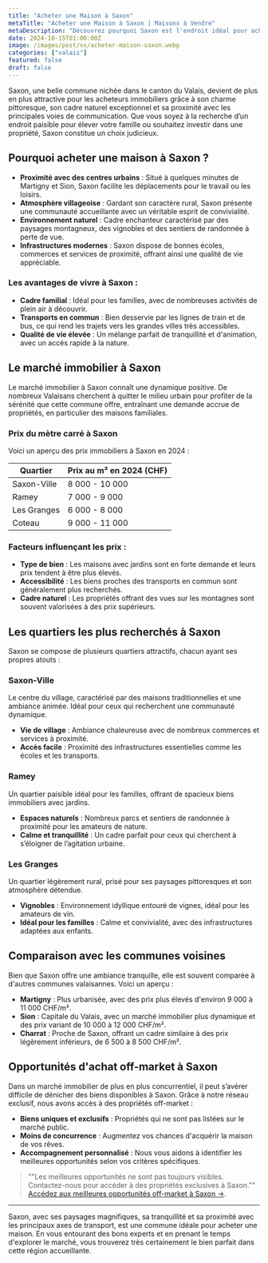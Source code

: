 ```yaml
--- 
title: "Acheter une Maison à Saxon" 
metaTitle: "Acheter une Maison à Saxon | Maisons à Vendre" 
metaDescription: "Découvrez pourquoi Saxon est l'endroit idéal pour acheter une maison. Explorez le marché immobilier local, les quartiers recherchés et nos conseils pour réussir votre achat." 
date: 2024-10-15T01:00:00Z 
image: /images/post/vs/acheter-maison-saxon.webp 
categories: ["valais"] 
featured: false 
draft: false 
---
```


Saxon, une belle commune nichée dans le canton du Valais, devient de plus en plus attractive pour les acheteurs immobiliers grâce à son charme pittoresque, son cadre naturel exceptionnel et sa proximité avec les principales voies de communication. Que vous soyez à la recherche d’un endroit paisible pour élever votre famille ou souhaitez investir dans une propriété, Saxon constitue un choix judicieux.

## Pourquoi acheter une maison à Saxon ?

- **Proximité avec des centres urbains** : Situé à quelques minutes de Martigny et Sion, Saxon facilite les déplacements pour le travail ou les loisirs.
- **Atmosphère villageoise** : Gardant son caractère rural, Saxon présente une communauté accueillante avec un véritable esprit de convivialité.
- **Environnement naturel** : Cadre enchanteur caractérisé par des paysages montagneux, des vignobles et des sentiers de randonnée à perte de vue.
- **Infrastructures modernes** : Saxon dispose de bonnes écoles, commerces et services de proximité, offrant ainsi une qualité de vie appréciable.

### Les avantages de vivre à Saxon :

- **Cadre familial** : Idéal pour les familles, avec de nombreuses activités de plein air à découvrir.
- **Transports en commun** : Bien desservie par les lignes de train et de bus, ce qui rend les trajets vers les grandes villes très accessibles.
- **Qualité de vie élevée** : Un mélange parfait de tranquillité et d'animation, avec un accès rapide à la nature.

## Le marché immobilier à Saxon

Le marché immobilier à Saxon connaît une dynamique positive. De nombreux Valaisans cherchent à quitter le milieu urbain pour profiter de la sérénité que cette commune offre, entraînant une demande accrue de propriétés, en particulier des maisons familiales.

### Prix du mètre carré à Saxon

Voici un aperçu des prix immobiliers à Saxon en 2024 :

| Quartier               | Prix au m² en 2024 (CHF) |
|-----------------------|--------------------------|
| Saxon-Ville           | 8 000 - 10 000           |
| Ramey                 | 7 000 - 9 000            |
| Les Granges           | 6 000 - 8 000            |
| Coteau                | 9 000 - 11 000           |

### Facteurs influençant les prix :

- **Type de bien** : Les maisons avec jardins sont en forte demande et leurs prix tendent à être plus élevés.
- **Accessibilité** : Les biens proches des transports en commun sont généralement plus recherchés.
- **Cadre naturel** : Les propriétés offrant des vues sur les montagnes sont souvent valorisées à des prix supérieurs.

## Les quartiers les plus recherchés à Saxon

Saxon se compose de plusieurs quartiers attractifs, chacun ayant ses propres atouts :

### Saxon-Ville

Le centre du village, caractérisé par des maisons traditionnelles et une ambiance animée. Idéal pour ceux qui recherchent une communauté dynamique.

- **Vie de village** : Ambiance chaleureuse avec de nombreux commerces et services à proximité.
- **Accès facile** : Proximité des infrastructures essentielles comme les écoles et les transports.

### Ramey

Un quartier paisible idéal pour les familles, offrant de spacieux biens immobiliers avec jardins.

- **Espaces naturels** : Nombreux parcs et sentiers de randonnée à proximité pour les amateurs de nature.
- **Calme et tranquillité** : Un cadre parfait pour ceux qui cherchent à s’éloigner de l’agitation urbaine.

### Les Granges

Un quartier légèrement rural, prisé pour ses paysages pittoresques et son atmosphère détendue.

- **Vignobles** : Environnement idyllique entouré de vignes, idéal pour les amateurs de vin.
- **Idéal pour les familles** : Calme et convivialité, avec des infrastructures adaptées aux enfants.

## Comparaison avec les communes voisines

Bien que Saxon offre une ambiance tranquille, elle est souvent comparée à d'autres communes valaisannes. Voici un aperçu :

- **Martigny** : Plus urbanisée, avec des prix plus élevés d'environ 9 000 à 11 000 CHF/m².
- **Sion** : Capitale du Valais, avec un marché immobilier plus dynamique et des prix variant de 10 000 à 12 000 CHF/m².
- **Charrat** : Proche de Saxon, offrant un cadre similaire à des prix légèrement inférieurs, de 6 500 à 8 500 CHF/m².

## Opportunités d'achat off-market à Saxon

Dans un marché immobilier de plus en plus concurrentiel, il peut s’avérer difficile de dénicher des biens disponibles à Saxon. Grâce à notre réseau exclusif, nous avons accès à des propriétés off-market :

- **Biens uniques et exclusifs** : Propriétés qui ne sont pas listées sur le marché public.
- **Moins de concurrence** : Augmentez vos chances d'acquérir la maison de vos rêves.
- **Accompagnement personnalisé** : Nous vous aidons à identifier les meilleures opportunités selon vos critères spécifiques.

> ""Les meilleures opportunités ne sont pas toujours visibles. Contactez-nous pour accéder à des propriétés exclusives à Saxon.""
[Accédez aux meilleures opportunités off-market à Saxon ->](/contact).

---

Saxon, avec ses paysages magnifiques, sa tranquillité et sa proximité avec les principaux axes de transport, est une commune idéale pour acheter une maison. En vous entourant des bons experts et en prenant le temps d'explorer le marché, vous trouverez très certainement le bien parfait dans cette région accueillante.